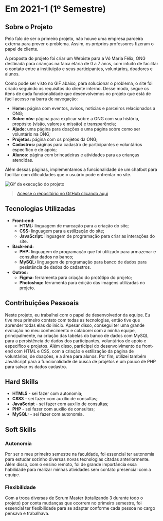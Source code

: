 # Em 2021-1 (1º Semestre)

## Sobre o Projeto

Pelo falo de ser o primeiro projeto, não houve uma empresa parceira externa para prover o problema. Assim, os próprios professores fizeram o papel de cliente. 

A proposta do projeto foi criar um Webiste para a Vó Maria Félix, ONG destinada para crianças na faixa etária de 0 a 7 anos, com intuito de facilitar o contato entre a instituição e seus participantes, voluntários, doadores e alunos.

Como pode ser visto no GIF abaixo, para solucionar o problema, o site foi criado seguindo os requisitos do cliente interno. Desse modo, segue os itens de cada funcionalidade que desenvolvemos no projeto que está de fácil acesso na barra de navegação:

* **Home:** página com eventos, avisos, notícias e parceiros relacionados a ONG;
* **Sobre nós:** página para explicar sobre a ONG com sua história, propósito (visão, valores e missão) e transparência;
* **Ajude:** uma página para doações e uma página sobre como ser voluntário na ONG;
* **Projetos:** página com os projetos da ONG;
* **Cadastros:** páginas para cadastro de participantes e voluntários específico e de apoio;
* **Alunos:** página com brincadeiras e atividades para as crianças atendidas.

Além dessas páginas, implementamos a funcionalidade de um chatbot para facilitar com dificuldades que o usuário pode enfrentar no site.

![Gif da execução do projeto](../img/1-semestre.gif)

> [Acesse o repositório no GitHub clicando aqui](https://github.com/DeskwarePI/API-VoMariaFelix)

## Tecnologias Utilizadas

* **Front-end:** 
    - **HTML:** linguagem de marcação para a criação do site;
    - **CSS:** linguagem para a estilização do site;
    - **JavaScript:** linguagem de programação para criar as interações do site.
* **Back-end:** 
    - **PHP:** linguagem de programação que foi utilizado para armazenar e consultar dados no banco;
    - **MySQL:** linguagem de programação para banco de dados para pesistência de dados do cadastros.
* **Outros:** 
    - **Figma:** ferramenta para criação do protótipo do projeto;
    - **Photoshop:** ferramenta para edição das imagens utilizadas no projeto.

## Contribuições Pessoais

Neste projeto, eu trabalhei com o papel de desenvolvedor da equipe. Eu tive meu primeiro contato com todas as tecnologias, então tive que aprender todas elas do início. Apesar disso, consegui ter uma grande evolução no meu conhecimento e colaborei com a minha equipe, principalmente, na criação das tabelas do banco de dados com MySQL para a persistência de dados dos participantes, voluntários de apoio e específico e projetos. Além disso, participei do desenvolvimento de front-end com HTML e CSS, com a criação e estilização da página de voluntários, de doações, e a área para alunos. Por fim, utilizei também JavaScript para a funcionalidade de busca de projetos e um pouco de PHP para salvar os dados cadastro.

## Hard Skills

* **HTML5** - sei fazer com autonomia;
* **CSS3** - sei fazer com auxílio de consultas;
* **JavaScript** - sei fazer com auxílio de consultas;
* **PHP** - sei fazer com auxílio de consultas;
* **MySQL:** - sei fazer com autonomia.

## Soft Skills

### Autonomia

Por ser o meu primeiro semestre na faculdade, foi essencial ter autonomia para estudar sozinho diversas novas tecnologias citadas anteriormente. Além disso, com o ensino remoto, foi de grande importância essa habilidade para realizar minhas atividades sem contato presencial com a equipe. 

### Flexibilidade

Com a troca diversas de Scrum Master (totalizando 3 durante todo o projeto) por conta mudanças que ocorrem no primeiro semestre, foi essencial ter flexibilidade para se adaptar conforme cada pessoa no cargo pensava e trabalhava.